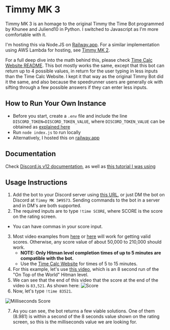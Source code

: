 # Timmy MK 3

Timmy MK 3 is an homage to the original Timmy the Time Bot programmed by Khunee and Juliend10 in Python. I switched to Javascript as I'm more comfortable with it.

I'm hosting this via Node.JS on [Railway.app](https://railway.app/). For a similar implementation using AWS Lambda for hosting, see [Timmy MK 2](https://github.com/solderq35/timmy_mk_2).

For a full deep dive into the math behind this, please check [Time Calc Website README](https://github.com/solderq35/time-calc-under-5/blob/main/README.md#mathematics-code-explanation). This bot mostly works the same, except that this bot can return up to 4 possible values, in return for the user typing in less inputs than the Time Calc Website. I kept it that way as the original Timmy Bot did it the same, and also because the speedrunner users are generally ok with sifting through a few possible answers if they can enter less inputs.

## How to Run Your Own Instance
- Before you start, create a `.env` file and include the line `DISCORD_TOKEN=DISCORD_TOKEN_VALUE`, where `DISCORD_TOKEN_VALUE` can be obtained as [explained here](https://www.online-tech-tips.com/computer-tips/what-is-a-discord-token-and-how-to-get-one/)
- Run `node index.js` to run locally
- Alternatively, I hosted this on [railway.app](https://railway.app/)

## Documentation
Check [Discord.js v12 documentation](https://v12.discordjs.guide/creating-your-bot/commands-with-user-input.html), as well as [this tutorial I was using](https://www.alpharithms.com/how-to-code-a-discord-bot-in-javascript-444917/)

## Usage Instructions
1. Add the bot to your Discord server using [this URL](https://discord.com/api/oauth2/authorize?client_id=1041152819874508812&permissions=2147486720&scope=bot%20applications.commands), or just DM the bot on Discord at `Timmy MK 3#9573`. Sending commands to the bot in a server and in DM's are both supported.
2. The required inputs are to type `!time SCORE`, where SCORE is the score on the rating screen.
  - You can have commas in your score input.
3. Most video examples from [here](https://www.youtube.com/results?search_query=hitman+3+speedrun&sp=EgIYAQ%253D%253D) or [here](https://www.speedrun.com/hitman_3) will work for getting valid scores. Otherwise, any score value of about 50,000 to 210,000 should work. 
    - **NOTE: Only Hitman level completion times of up to 5 minutes are compatible with the bot.** 
    - Use the [Time Calc Website](https://solderq35.github.io/time-calc-under-5/over5) for times of 5 to 15 minutes.
4. For this example, let's use [this video](https://www.youtube.com/watch?v=zIRAmZdl-y4), which is an 8 second run of the "On Top of the World" Hitman level.
5. We can see that the end of this video that the score at the end of the video is `83,521`. As shown here: ![Score](https://media.discordapp.net/attachments/833505136290299935/993958134945169418/unknown.png?width=947&height=670)
6. Now, let's type `!time 83521`.

![Milliseconds Score](https://media.discordapp.net/attachments/1018323831468851202/1041186855816806481/image.png)

7. As you can see, the bot returns a few viable solutions. One of them (8.981) is within a second of the 8 seconds value shown on the rating screen, so this is the milliseconds value we are looking for. 
